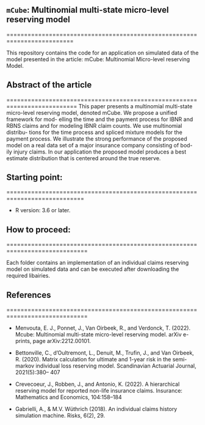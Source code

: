 ## `mCube`: Multinomial multi-state micro-level reserving model
=========================================================================

This repository contains the code for an application on simulated data of the model presented in the article: mCube: Multinomial Micro-level reserving Model.

## Abstract of the article 
==========================================================================
This paper presents a multinomial multi-state micro-level reserving
model, denoted mCube. We propose a unified framework for mod-
elling the time and the payment process for IBNR and RBNS claims
and for modeling IBNR claim counts. We use multinomial distribu-
tions for the time process and spliced mixture models for the payment
process. We illustrate the strong performance of the proposed model
on a real data set of a major insurance company consisting of bod-
ily injury claims. In our application the proposed model produces a
best estimate distribution that is centered around the true reserve.

## Starting point:  
============================================================================
- R version: 3.6 or later.

## How to proceed: 
=============================================================================

Each folder contains an implementation of  an individual claims reserving model on simulated data and can be executed after downloading the required libairies. 

## References
=============================================================================

* Menvouta, E. J., Ponnet, J., Van Oirbeek, R., and Verdonck, T. (2022). Mcube:
Multinomial multi-state micro-level reserving model. arXiv
e-prints, page arXiv:2212.00101.

* Bettonville, C., d’Oultremont, L., Denuit, M., Trufin, J., and Van Oirbeek, R.
(2020). Matrix calculation for ultimate and 1-year risk in the semi-markov
individual loss reserving model. Scandinavian Actuarial Journal, 2021(5):380–
407

* Crevecoeur, J., Robben, J., and Antonio, K. (2022). A hierarchical reserving
model for reported non-life insurance claims. Insurance: Mathematics and
Economics, 104:158–184

* Gabrielli, A., & M.V. Wüthrich (2018). An individual claims history simulation machine. Risks, 6(2), 29.
